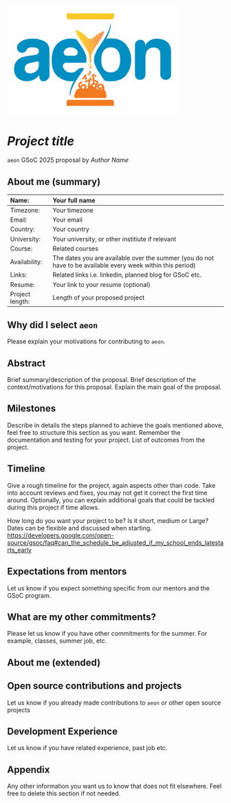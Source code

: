 
<img src="https://raw.githubusercontent.com/aeon-toolkit/aeon/refs/heads/main/docs/images/logo/aeon-logo-blue-2-compact.png" alt="aeon logo" width="400"/>

# *Project title*

`aeon` GSoC 2025 proposal by *Author Name*

## About me (summary)

| Name:           | Your full name                                                                                              |
|:----------------|:------------------------------------------------------------------------------------------------------------|
| Timezone:       | Your timezone                                                                                               |
| Email:          | Your email                                                                                                  |
| Country:        | Your country                                                                                                |
| University:     | Your university, or other institiute if relevant                                                            |
| Course:         | Related courses                                                                                             |
| Availability:   | The dates you are available over the summer (you do not have to be available every week within this period) |
| Links:          | Related links i.e. linkedin, planned blog for GSoC etc.                                                     |
| Resume:         | Your link to your resume (optional)                                                                         |
| Project length: | Length of your proposed project   

## Why did I select `aeon`

Please explain your motivations for contributing to `aeon`.

## Abstract 

Brief summary/description of the proposal. Brief description of the context/motivations 
for this proposal. Explain the main goal of the proposal.

## Milestones

Describe in details the steps planned to achieve the goals mentioned above, feel free 
to structure this section as you want. Remember the documentation and testing for 
your project. List of outcomes from the project.

## Timeline

Give a rough timeline for the project, again aspects other than code. Take into account
reviews and fixes, you may not get it correct the first time around. Optionally, you 
can explain additional goals that could be tackled during this project if time allows.

How long do you want your project to be? Is it short, medium or Large? 
Dates can be flexible and discussed when starting.
https://developers.google.com/open-source/gsoc/faq#can_the_schedule_be_adjusted_if_my_school_ends_latestarts_early

## Expectations from mentors

Let us know if you expect something specific from our mentors and the GSoC program.

## What are my other commitments?

Please let us know if you have other commitments for the summer. For example, classes, 
summer job, etc.

## About me (extended)



## Open source contributions and projects

Let us know if you already made contributions to `aeon` or other open source projects

## Development Experience

Let us know if you have related experience, past job etc. 

## Appendix

Any other information you want us to know that does not fit elsewhere. Feel free to
delete this section if not needed.
